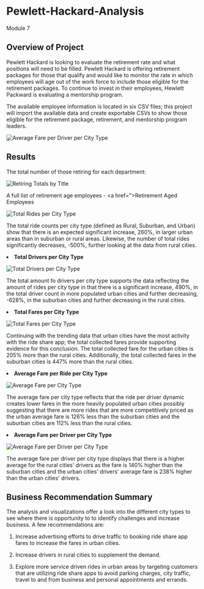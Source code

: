 # Pewlett-Hackard-Analysis
Module 7

## Overview of Project

Pewlett Hackard is looking to evaluate the retirement rate and what positions will need to be filled. Pewlett Hackard is offering retirement packages for those that qualify and would like to monitor the rate in which employees will age out of the work force to include those eligible for the retirement packages. To continue to invest in their employees, Hewlett Packward is evaluating a mentorship program. 

The available employee information is located in six CSV files; this project will import the available data and create exportable CSVs to show those eligible for the retirement package, retirement, and mentorship program leaders.

<img src="Analysis/challenge_fare_summary.png" alt="Average Fare per Driver per City Type">

## Results

The total number of those retiring for each department:

<img src="Retiring_Titles.jpg" alt="Retiring Totals by Title">

A full list of retirement age employees - <a href=">Retirement Aged Employees</a>

<img src="Resources/rides_per_city_type.png" alt="Total Rides per City Type">

The total ride counts per city type (defined as Rural, Suburban, and Urban) show that there is an expected significant increase, 260%, in larger urban areas than in suburban or rural areas. Likewise, the number of total rides significantly decreases, -500%, further looking at the data from rural cities. 

<B><li>Total Drivers per City Type</li></B>

<img src="Resources/drivers_per_city_type.png" alt="Total Drivers per City Type">

The total amount fo drivers per city type supports the data reflecting the amount of rides per city type in that there is a significant increase, 490%, in the total driver count in more populated urban cities and further decreasing, -628%, in the suburban cities and further decreasing in the rural cities.  

<B><li>Total Fares per City Type</li></B>

<img src="Resources/fare_per_city_type.png" alt="Total Fares per City Type">

Continuing with the trending data that urban cities have the most activity with the ride share app; the total collected fares provide supporting evidence for this conclusion. The total collected fare for the urban cities is 205% more than the rural cities. Additionally, the total collected fares in the suburban cities is 447% more than the rural cities.  

<B><li>Average Fare per Ride per City Type</li></B>

<img src="Resources/average_fare_per_city_type.png" alt="Average Fare per City Type">

The average fare per city type reflects that the ride per driver dynamic creates lower fares in the more heavily populated urban cities possibly suggesting that there are more rides that are more competitively priced as the urban average fare is 126% less than the suburban cities and the suburban cities are 112% less than the rural cities. 

<B><li>Average Fare per Driver per City Type</li></B>

<img src="Resources/average_fare_per_driver_per_city_type.png" alt="Average Fare per Driver per City Type">

The average fare per driver per city type displays that there is a higher average for the rural cities' drivers as the fare is 140% higher than the suburban cities and the urban cities' drivers' average fare is 238% higher than the urban cities' drivers.  
  

## Business Recommendation Summary

The analysis and visualizations offer a look into the different city types to see where there is opportunity to to identify challenges and increase business. A few recommendations are:

1. Increase advertising efforts to drive traffic to booking ride share app fares to increase the fares in urban cities.

2. Increase drivers in rural cities to supplement the demand.

3. Explore more service driven rides in urban areas by targeting customers that are utilizing ride share apps to avoid parking charges, city traffic, travel to and from business and personal appointments and errands. 

